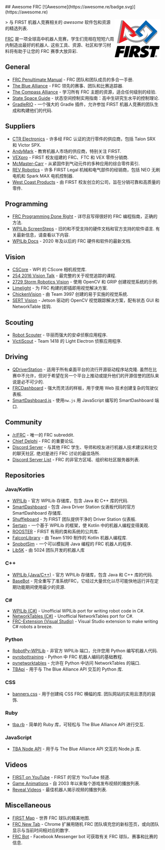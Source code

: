 <div class="github-widget" data-repo="andrewda/awesome-frc"></div>
<script async src="https://pagead2.googlesyndication.com/pagead/js/adsbygoogle.js"></script><ins class="adsbygoogle" style="display:block" data-ad-client="ca-pub-6890694312814945" data-ad-slot="5473692530" data-ad-format="auto"  data-full-width-responsive="true"></ins><script>(adsbygoogle = window.adsbygoogle || []).push({});</script>
## Awesome FRC [![Awesome](https://awesome.re/badge.svg)](https://awesome.re)

[<img src="https://raw.githubusercontent.com/andrewda/awesome-frc/master/media/first.svg?sanitize=true" align="right" width="150">](https://www.firstinspires.org/robotics/frc)

&gt; 与 FIRST 机器人竞赛相关的 _awesome_ 软件包和资源的精选列表.

[FRC](https://www.firstinspires.org/robotics/frc) 是一项全球高中机器人竞赛，学生们竞相在短短六周内制造出最好的机器人. 这些工具、资源、社区和学习材料将有助于让您的 FRC 赛季大放异彩.



## General

- [FRC Penultimate Manual](https://github.com/MC42/FRCPenultimateManual) - FRC 团队和团队成员的多合一手册.
- [The Blue Alliance](https://www.thebluealliance.com/) - FRC 领先的赛事、团队和比赛追踪器.
- [The Compass Alliance](https://www.thecompassalliance.org/) - 学习所有 FRC 主题的资源，适合任何级别的经验.
- [State Space Guide](https://github.com/calcmogul/state-space-guide) - 状态空间控制实用指南：高中生研究生水平的控制理论.
- [GradleRIO](https://github.com/wpilibsuite/GradleRIO) - 一个强大的 Gradle 插件，允许参加 FIRST 机器人竞赛的团队生成和构建他们的代码.

## Suppliers

- [CTR Electronics](http://www.ctr-electronics.com/) - 许多经 FRC 认证的流行零件的供应商，包括 Talon SRX 和 Victor SPX.
- [AndyMark](https://www.andymark.com/) - 教育机器人市场的供应商，特别关注 FIRST.
- [VEXpro](https://www.vexrobotics.com/vexpro) - FIRST 校友组建的 FRC、FTC 和 VEX 零件分销商.
- [McMaster-Carr](https://www.mcmaster.com/) - 从紧固件到气动元件的多种应用的综合零件索引.
- [REV Robotics](http://www.revrobotics.com/) - 许多 FIRST Legal 机械和电气部件的经销商，包括 NEO 无刷电机和 Spark MAX 电机控制器.
- [West Coast Products](http://www.wcproducts.net) - 由 FIRST 校友创立的公司，旨在分销可靠和高质量的零件.

## Programming

- [FRC Programming Done Right](http://frc-pdr.readthedocs.io/en/latest/) - 详尽且写得很好的 FRC 编程指南，正确的方法.
- [WPILib ScreenSteps](https://wpilib.screenstepslive.com)  - 旧的和不受支持的硬件文档和官方支持的软件语言. 有关最新信息，请查看以下内容.
- [WPILib Docs](https://docs.wpilib.org/en/latest/) - 2020 年及以后的 FRC 硬件和软件的最新文档.

## Vision

- [CSCore](https://github.com/wpilibsuite/cscore) - WPI 的 CScore 相机视觉库.
- [254 2016 Vision Talk](https://www.youtube.com/watch?v=rLwOkAJqImo) - 最完整的关于视觉追踪的课程.
- [2729 Storm Robotics Vision](https://github.com/2729StormRobotics/StormCV2017) - 使用 OpenCV 和 GRIP 创建视觉系统的示例.
- [Limelight](https://limelightvision.io/) - 为 FRC 构建的即插即用视觉解决方案.
- [ChickenVision](https://github.com/team3997/ChickenVision) - 由 Team 3997 创建的易于实施的视觉系统.
- [SERT Vision](https://github.com/SouthEugeneRoboticsTeam/vision) - Jetson 驱动的 OpenCV 视觉跟踪解决方案，配有状态 GUI 和 NetworkTable 挂钩.

## Scouting

- [Robot Scouter](https://github.com/SUPERCILEX/Robot-Scouter) - 华丽而强大的安卓侦察应用程序.
- [VictiScout](https://github.com/FRCScout/FRCScout) - Team 1418 的 Light Electron 侦察应用程序.

## Driving

- [QDriverStation](https://github.com/FRC-Utilities/QDriverStation)  - 适用于所有桌面平台的流行开源驱动程序站克隆. 虽然在比赛中不允许，但对于希望在另一个平台上推动或提升他们的开源信誉的团队来说是必不可少的.
- [FRCDashboard](https://github.com/FRCDashboard/FRCDashboard) - 强大而灵活的样板，用于使用 Web 技术创建复杂的驾驶仪表板.
- [SmartDashboard.js](https://github.com/erikuhlmann/SmartDashboard.js) - 使用`nw.js` 用 Ja​​vaScript 编写的 SmartDashboard 端口.

## Community

- [/r/FRC](https://www.reddit.com/r/FRC/) - 唯一的 FRC subreddit.
- [Chief Delphi](https://www.chiefdelphi.com/forums/portal.php) - FRC 的重要论坛.
- [Discord Server](http://discord.gg/frc)  - 与其他 FRC 学生、导师和校友进行机器人技术建议和社交的聊天社区. 绝对是进行 FRC 讨论的最佳场所.
- [Discord Server List](https://docs.google.com/spreadsheets/d/1rm6C_hHhPmiIBZxrQT-xGag2Kv9RTpEdENYSKNYB7iI/edit#gid=1112789586) - FRC 的非官方区域、组织和社区服务器列表.

## Repositories

### Java/Kotlin

- [WPILib](https://github.com/wpilibsuite/allwpilib) - 官方 WPILib 存储库，包含 Java 和 C++ 库的代码.
- [SmartDashboard](https://github.com/wpilibsuite/SmartDashboard) - 包含 Java Driver Station 仪表板代码的官方 SmartDashboard 存储库.
- [Shuffleboard](https://github.com/wpilibsuite/Shuffleboard) - 为 FIRST 团队提供干净的 Driver Station 仪表板.
- [Sertain](https://github.com/SouthEugeneRoboticsTeam/sertain) - 一个基于 WPILib 的框架，使 Kotlin 中的机器人编程变得美观.
- [ROOSTER](https://github.com/flamingchickens1540/ROOSTER) - FIRST 有用的类和系统的公共库.
- [FalconLibrary](https://github.com/FRC5190/FalconLibrary) - 由 Team 5190 制作的 Kotlin 机器人编程库.
- [SnobotSim](https://github.com/snobotsim/SnobotSim) - 一个可以模拟用 Java 编程的 FRC 机器人的程序.
- [Lib5K](https://github.com/frc5024/lib5k) - 由 5024 团队开发的机器人库 

### C++

- [WPILib (Java/C++)](https://github.com/wpilibsuite/allwpilib) - 官方 WPILib 存储库，包含 Java 和 C++ 库的代码.
- [BaseBot](https://github.com/frc5024/basebot) - 完全重写了准系统FRC，它经过大量优化以尽可能快地运行并在定期功能期间使用最少的资源.

### C#

- [WPILib (C#)](https://github.com/robotdotnet/WPILib) - Unofficial WPILib port for writing robot code in C#.
- [NetworkTables (C#)](https://github.com/robotdotnet/NetworkTables) - Unofficial NetworkTables port for C#.
- [FRC-Extension (Visual Studio)](https://github.com/robotdotnet/FRC-Extension) - Visual Studio extension to make writing C# robots a breeze.

### Python

- [RobotPy-WPILib](https://github.com/robotpy/robotpy-wpilib) - 非官方 WPILib 端口，允许您用 Python 编写机器人代码.
- [pyrobottraining](https://github.com/robotpy/pyrobottraining) - Python 中 FRC 机器人编码的基础教程.
- [pynetworktables](https://github.com/robotpy/pynetworktables) - 允许在 Python 中访问 NetworkTables 的端口.
- [TBApi](https://github.com/PlasmaRobotics2403/TBApi) - 用于与 The Blue Alliance API 交互的 Python 库.

### CSS

- [banners.css](https://github.com/ErikBoesen/banners.css)  - 用于创建纯 CSS FRC 横幅的库. 团队网站的实用且漂亮的装饰.

### Ruby

- [tba.rb](https://github.com/frc1418/tba.rb) - 简单的 Ruby 库，可轻松与 The Blue Alliance API 进行交互.

### JavaScript

- [TBA Node API](https://github.com/Team2537/tba-api-node) - 用于与 The Blue Alliance API 交互的 Node.js 库.

## Videos

- [FIRST on YouTube](https://www.youtube.com/user/FIRSTWorldTube) - FIRST 的官方 YouTube 频道.
- [Game Animations](https://www.youtube.com/watch?v=uYNu9cQac1o&list=PLOPIDgAYFKaQmz6aznEMAbewtqqT7FCqY) - 自 2003 年以来每个游戏发布视频的播放列表.
- [Reveal Videos](https://www.youtube.com/watch?v=2zu1EzyKRRE&list=PLocx3vY5mUKNSVfiI1kEjZ9AXtMu1N7-B) - 最佳机器人揭示视频的播放列表.

## Miscellaneous

- [FIRST Map](https://firstmap.github.io) - 世界 FRC 球队的精美地图.
- [FRC New Tab](https://chrome.google.com/webstore/detail/frc-new-tab/agmoglelphhinnadfmbfodhkdagibkop) - Chrome 扩展用随机 FRC 团队填充您的新标签页，或向团队显示与当前时间相对应的数字.
- [FRC Bot](https://github.com/FRC-Bot/FRCBot-ChatBot) - Facebook Messenger bot 可获取有关 FRC 球队、赛事和比赛的信息.
